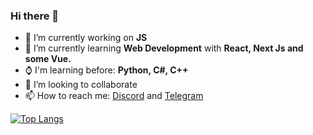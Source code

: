 ### Hi there 👋

- 🔭 I’m currently working on **JS**
- 🌱 I’m currently learning **Web Development** with **React, Next Js and some Vue.**
- ⌚ I'm learning before: **Python, C#, C++**
- 👯 I’m looking to collaborate
- 📫 How to reach me: [Discord](https://discord.com/users/481344295354368020) and [Telegram](https://t.me/Dave_Shelby)

[![Top Langs](https://github-readme-stats.vercel.app/api/top-langs/?username=demonwayne)](https://github.com/anuraghazra/github-readme-stats)
